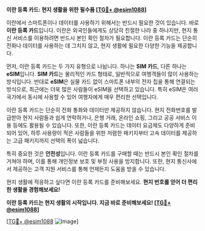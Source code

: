 **이란 등록 카드: 현지 생활을 위한 필수품 [[TG💪+ @esim1088](https://t.me/s/esim1088)]**

이란에서 스마트폰이나 데이터를 사용하기 위해서는 반드시 필요한 것이 있습니다. 바로 **이란 등록 카드**입니다. 이란은 외국인들에게도 상당히 친절한 나라 중 하나지만, 현지 통신 서비스를 이용하려면 반드시 본인 확인 절차가 필요합니다. 이란 등록 카드는 단순히 전화나 데이터를 사용하는 데 그치지 않고, 현지 생활에 필요한 다양한 기능을 제공합니다.

먼저, 이란 등록 카드는 두 가지 유형으로 나뉩니다. 하나는 **SIM 카드**, 다른 하나는 **eSIM**입니다. **SIM 카드**는 물리적인 카드 형태로, 일반적으로 여행객들이 많이 사용하는 방식입니다. 반대로 **eSIM**은 실물 카드 없이 스마트폰 내부의 전자 칩을 통해 연결되는 방식으로, 최근에는 더욱 많은 사람들이 eSIM을 선택하고 있습니다. 특히 eSIM은 여러 국가에서 동시에 사용할 수 있어 여행자에게 매우 편리한 선택입니다.

이란 등록 카드는 단순히 전화 통화와 데이터만 제공하지 않습니다. 현지 전화번호를 발급받아 현지 사람들과 쉽게 연락하거나, 은행 거래, 온라인 쇼핑, 그리고 공공 서비스 이용 등에도 활용될 수 있습니다. 또한, 이란 등록 카드는 데이터 요금제도 다양하게 준비되어 있어, 하루 사용량이 적은 사람들을 위한 저렴한 패키지부터 고속 데이터를 제공하는 고급 패키지까지 선택의 폭이 넓습니다.

특히 중요한 것은 **안전성**입니다. 이란 등록 카드를 구매할 때는 반드시 본인 확인 절차를 거쳐야 하며, 이를 통해 개인정보 보호 및 부정 사용을 방지합니다. 또한, 현지 통신사에서 제공하는 고객 지원 서비스를 통해 언제든지 도움을 받을 수 있습니다.

현지 생활에 적응하고 싶다면 이란 등록 카드를 준비해보세요. **현지 번호를 얻어 더 편리한 생활을 경험해보세요!** 

**이란 등록 카드는 현지 생활의 시작입니다. 지금 바로 준비해보세요! [[TG💪+ @esim1088](https://t.me/s/esim1088)]**

[[TG💪+ @esim1088](https://t.me/s/esim1088) ![Image](https://i.postimg.cc/Y0z9fWf4/image.png)]